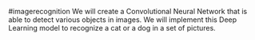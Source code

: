 #imagerecognition
We will create a Convolutional Neural Network that is able to detect various objects in images. 
We will implement this Deep Learning model to recognize a cat or a dog in a set of pictures.
